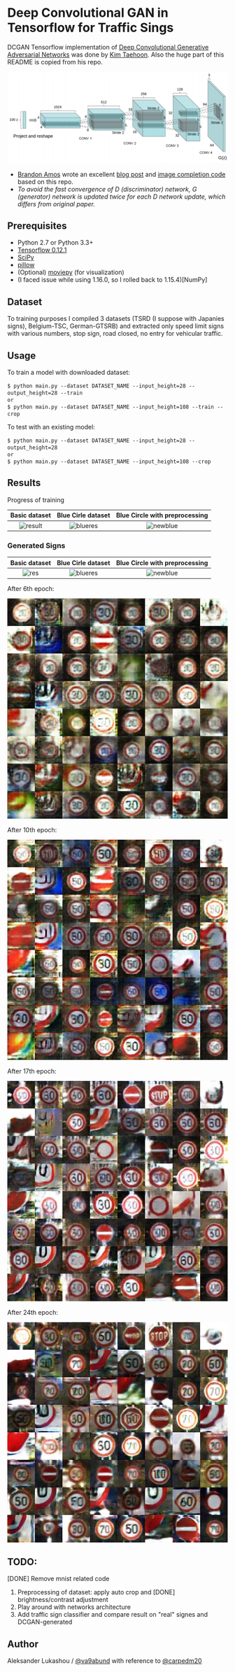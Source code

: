 # Deep Convolutional GAN in Tensorflow for Traffic Sings

DCGAN Tensorflow implementation of [Deep Convolutional Generative Adversarial Networks](http://arxiv.org/abs/1511.06434) was done by [Kim Taehoon](https://github.com/carpedm20). Also the huge part of this README is copied from his repo.

![alt tag](DCGAN.png)

* [Brandon Amos](http://bamos.github.io/) wrote an excellent [blog post](http://bamos.github.io/2016/08/09/deep-completion/) and [image completion code](https://github.com/bamos/dcgan-completion.tensorflow) based on this repo.
* *To avoid the fast convergence of D (discriminator) network, G (generator) network is updated twice for each D network update, which differs from original paper.*


## Prerequisites

- Python 2.7 or Python 3.3+
- [Tensorflow 0.12.1](https://github.com/tensorflow/tensorflow/tree/r0.12)
- [SciPy](http://www.scipy.org/install.html)
- [pillow](https://github.com/python-pillow/Pillow)
- (Optional) [moviepy](https://github.com/Zulko/moviepy) (for visualization)
- (I faced issue while using 1.16.0, so I rolled back to 1.15.4)[NumPy] 

## Dataset

To training purposes I compiled 3 datasets (TSRD (I suppose with Japanies signs), Belgium-TSC, German-GTSRB) and extracted only speed limit signs with various numbers, stop sign, road closed, no entry for vehicular traffic.


## Usage

To train a model with downloaded dataset:

    $ python main.py --dataset DATASET_NAME --input_height=28 --output_height=28 --train
    or
    $ python main.py --dataset DATASET_NAME --input_height=108 --train --crop

To test with an existing model:

    $ python main.py --dataset DATASET_NAME --input_height=28 --output_height=28
    or
    $ python main.py --dataset DATASET_NAME --input_height=108 --crop  

## Results
Progress of training

Basic dataset             |  Blue Cirle dataset | Blue Circle with preprocessing 
:--------------------:|:--------------------:|:--------------------:
![result](assets/train.gif)  |  ![blueres](assets/bluetrain.gif) | ![newblue](assets/newTrainBlue.gif)

### Generated Signs

Basic dataset             |  Blue Cirle dataset | Blue Circle with preprocessing 
:--------------------:|:--------------------:|:--------------------:
![res](assets/test.gif)  |  ![blueres](assets/testblue.gif) | ![newblue](assets/newTestBlue.gif)

After 6th epoch:

![result6](assets/train_06_0107.jpg)

After 10th epoch:

![result10](assets/train_10_0079.jpg)

After 17th epoch:

![result17](assets/train_17_0105.jpg)

After 24th epoch:

![result24](assets/train_24_0131.jpg)

## TODO:

[DONE] Remove mnist related code
1) Preprocessing of dataset: apply auto crop and [DONE] brightness/contrast adjustment
2) Play around with networks architecture
3) Add traffic sign classifier and compare result on "real" signes and DCGAN-generated

## Author

Aleksander Lukashou / [@va9abund](https://github.com/va9abund/)
with reference to [@carpedm20](http://carpedm20.github.io/)
